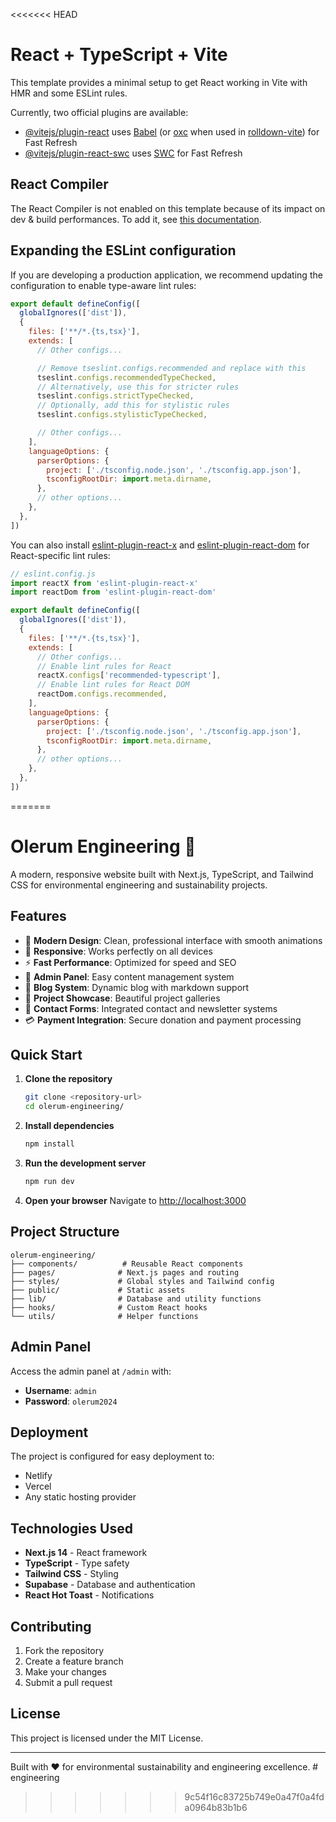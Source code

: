 <<<<<<< HEAD
# React + TypeScript + Vite

This template provides a minimal setup to get React working in Vite with HMR and some ESLint rules.

Currently, two official plugins are available:

- [@vitejs/plugin-react](https://github.com/vitejs/vite-plugin-react/blob/main/packages/plugin-react) uses [Babel](https://babeljs.io/) (or [oxc](https://oxc.rs) when used in [rolldown-vite](https://vite.dev/guide/rolldown)) for Fast Refresh
- [@vitejs/plugin-react-swc](https://github.com/vitejs/vite-plugin-react/blob/main/packages/plugin-react-swc) uses [SWC](https://swc.rs/) for Fast Refresh

## React Compiler

The React Compiler is not enabled on this template because of its impact on dev & build performances. To add it, see [this documentation](https://react.dev/learn/react-compiler/installation).

## Expanding the ESLint configuration

If you are developing a production application, we recommend updating the configuration to enable type-aware lint rules:

```js
export default defineConfig([
  globalIgnores(['dist']),
  {
    files: ['**/*.{ts,tsx}'],
    extends: [
      // Other configs...

      // Remove tseslint.configs.recommended and replace with this
      tseslint.configs.recommendedTypeChecked,
      // Alternatively, use this for stricter rules
      tseslint.configs.strictTypeChecked,
      // Optionally, add this for stylistic rules
      tseslint.configs.stylisticTypeChecked,

      // Other configs...
    ],
    languageOptions: {
      parserOptions: {
        project: ['./tsconfig.node.json', './tsconfig.app.json'],
        tsconfigRootDir: import.meta.dirname,
      },
      // other options...
    },
  },
])
```

You can also install [eslint-plugin-react-x](https://github.com/Rel1cx/eslint-react/tree/main/packages/plugins/eslint-plugin-react-x) and [eslint-plugin-react-dom](https://github.com/Rel1cx/eslint-react/tree/main/packages/plugins/eslint-plugin-react-dom) for React-specific lint rules:

```js
// eslint.config.js
import reactX from 'eslint-plugin-react-x'
import reactDom from 'eslint-plugin-react-dom'

export default defineConfig([
  globalIgnores(['dist']),
  {
    files: ['**/*.{ts,tsx}'],
    extends: [
      // Other configs...
      // Enable lint rules for React
      reactX.configs['recommended-typescript'],
      // Enable lint rules for React DOM
      reactDom.configs.recommended,
    ],
    languageOptions: {
      parserOptions: {
        project: ['./tsconfig.node.json', './tsconfig.app.json'],
        tsconfigRootDir: import.meta.dirname,
      },
      // other options...
    },
  },
])
```
=======
# Olerum Engineering 🌱

A modern, responsive website built with Next.js, TypeScript, and Tailwind CSS for environmental engineering and sustainability projects.

## Features

- 🌿 **Modern Design**: Clean, professional interface with smooth animations
- 📱 **Responsive**: Works perfectly on all devices
- ⚡ **Fast Performance**: Optimized for speed and SEO
- 🔧 **Admin Panel**: Easy content management system
- 📝 **Blog System**: Dynamic blog with markdown support
- 🌳 **Project Showcase**: Beautiful project galleries
- 📧 **Contact Forms**: Integrated contact and newsletter systems
- 💳 **Payment Integration**: Secure donation and payment processing

## Quick Start

1. **Clone the repository**
   ```bash
   git clone <repository-url>
   cd olerum-engineering/
   ```

2. **Install dependencies**
   ```bash
   npm install
   ```

3. **Run the development server**
   ```bash
   npm run dev
   ```

4. **Open your browser**
   Navigate to [http://localhost:3000](http://localhost:3000)

## Project Structure

```
olerum-engineering/
├── components/          # Reusable React components
├── pages/              # Next.js pages and routing
├── styles/             # Global styles and Tailwind config
├── public/             # Static assets
├── lib/                # Database and utility functions
├── hooks/              # Custom React hooks
└── utils/              # Helper functions
```

## Admin Panel

Access the admin panel at `/admin` with:
- **Username**: `admin`
- **Password**: `olerum2024`

## Deployment

The project is configured for easy deployment to:
- Netlify
- Vercel
- Any static hosting provider

## Technologies Used

- **Next.js 14** - React framework
- **TypeScript** - Type safety
- **Tailwind CSS** - Styling
- **Supabase** - Database and authentication
- **React Hot Toast** - Notifications

## Contributing

1. Fork the repository
2. Create a feature branch
3. Make your changes
4. Submit a pull request

## License

This project is licensed under the MIT License.

---

Built with ❤️ for environmental sustainability and engineering excellence. # engineering
>>>>>>> 9c54f16c83725b749e0a47f0a4fda0964b83b1b6
